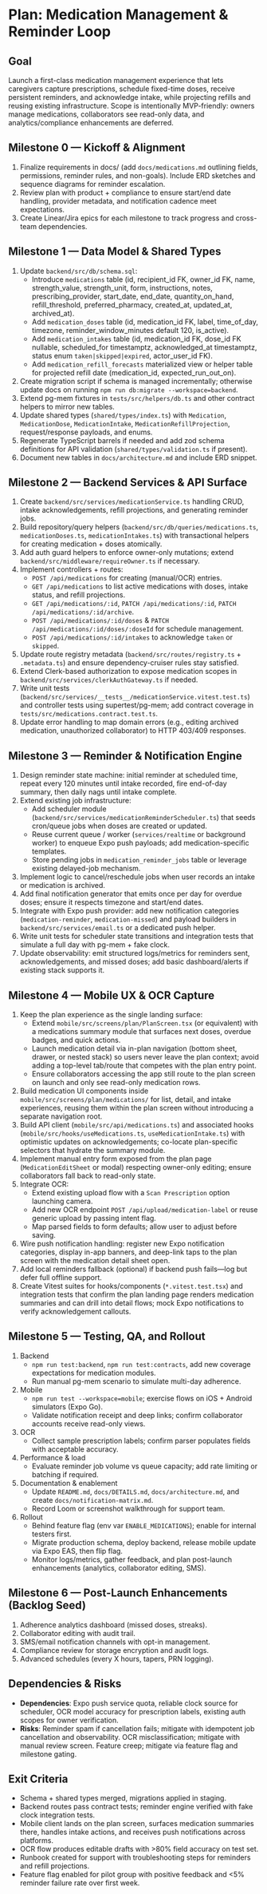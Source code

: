 # Plan: Medication Management & Reminder Loop

## Goal
Launch a first-class medication management experience that lets caregivers capture prescriptions, schedule fixed-time doses, receive persistent reminders, and acknowledge intake, while projecting refills and reusing existing infrastructure. Scope is intentionally MVP-friendly: owners manage medications, collaborators see read-only data, and analytics/compliance enhancements are deferred.

## Milestone 0 — Kickoff & Alignment
1. Finalize requirements in docs/ (add `docs/medications.md` outlining fields, permissions, reminder rules, and non-goals). Include ERD sketches and sequence diagrams for reminder escalation.
2. Review plan with product + compliance to ensure start/end date handling, provider metadata, and notification cadence meet expectations.
3. Create Linear/Jira epics for each milestone to track progress and cross-team dependencies.

## Milestone 1 — Data Model & Shared Types
1. Update `backend/src/db/schema.sql`:
   - Introduce `medications` table (id, recipient_id FK, owner_id FK, name, strength_value, strength_unit, form, instructions, notes, prescribing_provider, start_date, end_date, quantity_on_hand, refill_threshold, preferred_pharmacy, created_at, updated_at, archived_at).
   - Add `medication_doses` table (id, medication_id FK, label, time_of_day, timezone, reminder_window_minutes default 120, is_active).
   - Add `medication_intakes` table (id, medication_id FK, dose_id FK nullable, scheduled_for timestamptz, acknowledged_at timestamptz, status enum `taken|skipped|expired`, actor_user_id FK).
   - Add `medication_refill_forecasts` materialized view or helper table for projected refill date (medication_id, expected_run_out_on).
2. Create migration script if schema is managed incrementally; otherwise update docs on running `npm run db:migrate --workspace=backend`.
3. Extend pg-mem fixtures in `tests/src/helpers/db.ts` and other contract helpers to mirror new tables.
4. Update shared types (`shared/types/index.ts`) with `Medication`, `MedicationDose`, `MedicationIntake`, `MedicationRefillProjection`, request/response payloads, and enums.
5. Regenerate TypeScript barrels if needed and add zod schema definitions for API validation (`shared/types/validation.ts` if present).
6. Document new tables in `docs/architecture.md` and include ERD snippet.

## Milestone 2 — Backend Services & API Surface
1. Create `backend/src/services/medicationService.ts` handling CRUD, intake acknowledgements, refill projections, and generating reminder jobs.
2. Build repository/query helpers (`backend/src/db/queries/medications.ts`, `medicationDoses.ts`, `medicationIntakes.ts`) with transactional helpers for creating medication + doses atomically.
3. Add auth guard helpers to enforce owner-only mutations; extend `backend/src/middleware/requireOwner.ts` if necessary.
4. Implement controllers + routes:
   - `POST /api/medications` for creating (manual/OCR) entries.
   - `GET /api/medications` to list active medications with doses, intake status, and refill projections.
   - `GET /api/medications/:id`, `PATCH /api/medications/:id`, `PATCH /api/medications/:id/archive`.
   - `POST /api/medications/:id/doses` & `PATCH /api/medications/:id/doses/:doseId` for schedule management.
   - `POST /api/medications/:id/intakes` to acknowledge `taken` or `skipped`.
5. Update route registry metadata (`backend/src/routes/registry.ts` + `.metadata.ts`) and ensure dependency-cruiser rules stay satisfied.
6. Extend Clerk-based authorization to expose medication scopes in `backend/src/services/clerkAuthGateway.ts` if needed.
7. Write unit tests (`backend/src/services/__tests__/medicationService.vitest.test.ts`) and controller tests using supertest/pg-mem; add contract coverage in `tests/src/medications.contract.test.ts`.
8. Update error handling to map domain errors (e.g., editing archived medication, unauthorized collaborator) to HTTP 403/409 responses.

## Milestone 3 — Reminder & Notification Engine
1. Design reminder state machine: initial reminder at scheduled time, repeat every 120 minutes until intake recorded, fire end-of-day summary, then daily nags until intake complete.
2. Extend existing job infrastructure:
   - Add scheduler module (`backend/src/services/medicationReminderScheduler.ts`) that seeds cron/queue jobs when doses are created or updated.
   - Reuse current queue / worker (`services/realtime` or background worker) to enqueue Expo push payloads; add medication-specific templates.
   - Store pending jobs in `medication_reminder_jobs` table or leverage existing delayed-job mechanism.
3. Implement logic to cancel/reschedule jobs when user records an intake or medication is archived.
4. Add final notification generator that emits once per day for overdue doses; ensure it respects timezone and start/end dates.
5. Integrate with Expo push provider: add new notification categories (`medication-reminder`, `medication-missed`) and payload builders in `backend/src/services/email.ts` or a dedicated push helper.
6. Write unit tests for scheduler state transitions and integration tests that simulate a full day with pg-mem + fake clock.
7. Update observability: emit structured logs/metrics for reminders sent, acknowledgements, and missed doses; add basic dashboard/alerts if existing stack supports it.

## Milestone 4 — Mobile UX & OCR Capture
1. Keep the plan experience as the single landing surface:
   - Extend `mobile/src/screens/plan/PlanScreen.tsx` (or equivalent) with a medications summary module that surfaces next doses, overdue badges, and quick actions.
   - Launch medication detail via in-plan navigation (bottom sheet, drawer, or nested stack) so users never leave the plan context; avoid adding a top-level tab/route that competes with the plan entry point.
   - Ensure collaborators accessing the app still route to the plan screen on launch and only see read-only medication rows.
2. Build medication UI components inside `mobile/src/screens/plan/medications/` for list, detail, and intake experiences, reusing them within the plan screen without introducing a separate navigation root.
3. Build API client (`mobile/src/api/medications.ts`) and associated hooks (`mobile/src/hooks/useMedications.ts`, `useMedicationIntake.ts`) with optimistic updates on acknowledgements; co-locate plan-specific selectors that hydrate the summary module.
4. Implement manual entry form exposed from the plan page (`MedicationEditSheet` or modal) respecting owner-only editing; ensure collaborators fall back to read-only state.
5. Integrate OCR:
   - Extend existing upload flow with a `Scan Prescription` option launching camera.
   - Add new OCR endpoint `POST /api/upload/medication-label` or reuse generic upload by passing intent flag.
   - Map parsed fields to form defaults; allow user to adjust before saving.
6. Wire push notification handling: register new Expo notification categories, display in-app banners, and deep-link taps to the plan screen with the medication detail sheet open.
7. Add local reminders fallback (optional) if backend push fails—log but defer full offline support.
8. Create Vitest suites for hooks/components (`*.vitest.test.tsx`) and integration tests that confirm the plan landing page renders medication summaries and can drill into detail flows; mock Expo notifications to verify acknowledgement callouts.

## Milestone 5 — Testing, QA, and Rollout
1. Backend
   - `npm run test:backend`, `npm run test:contracts`, add new coverage expectations for medication modules.
   - Run manual pg-mem scenario to simulate multi-day adherence.
2. Mobile
   - `npm run test --workspace=mobile`; exercise flows on iOS + Android simulators (Expo Go).
   - Validate notification receipt and deep links; confirm collaborator accounts receive read-only views.
3. OCR
   - Collect sample prescription labels; confirm parser populates fields with acceptable accuracy.
4. Performance & load
   - Evaluate reminder job volume vs queue capacity; add rate limiting or batching if required.
5. Documentation & enablement
   - Update `README.md`, `docs/DETAILS.md`, `docs/architecture.md`, and create `docs/notification-matrix.md`.
   - Record Loom or screenshot walkthrough for support team.
6. Rollout
   - Behind feature flag (env var `ENABLE_MEDICATIONS`); enable for internal testers first.
   - Migrate production schema, deploy backend, release mobile update via Expo EAS, then flip flag.
   - Monitor logs/metrics, gather feedback, and plan post-launch enhancements (analytics, collaborator editing, SMS).

## Milestone 6 — Post-Launch Enhancements (Backlog Seed)
1. Adherence analytics dashboard (missed doses, streaks).
2. Collaborator editing with audit trail.
3. SMS/email notification channels with opt-in management.
4. Compliance review for storage encryption and audit logs.
5. Advanced schedules (every X hours, tapers, PRN logging).

## Dependencies & Risks
- **Dependencies**: Expo push service quota, reliable clock source for scheduler, OCR model accuracy for prescription labels, existing auth scopes for owner verification.
- **Risks**: Reminder spam if cancellation fails; mitigate with idempotent job cancellation and observability. OCR misclassification; mitigate with manual review screen. Feature creep; mitigate via feature flag and milestone gating.

## Exit Criteria
- Schema + shared types merged, migrations applied in staging.
- Backend routes pass contract tests; reminder engine verified with fake clock integration tests.
- Mobile client lands on the plan screen, surfaces medication summaries there, handles intake actions, and receives push notifications across platforms.
- OCR flow produces editable drafts with >80% field accuracy on test set.
- Runbook created for support with troubleshooting steps for reminders and refill projections.
- Feature flag enabled for pilot group with positive feedback and <5% reminder failure rate over first week.
